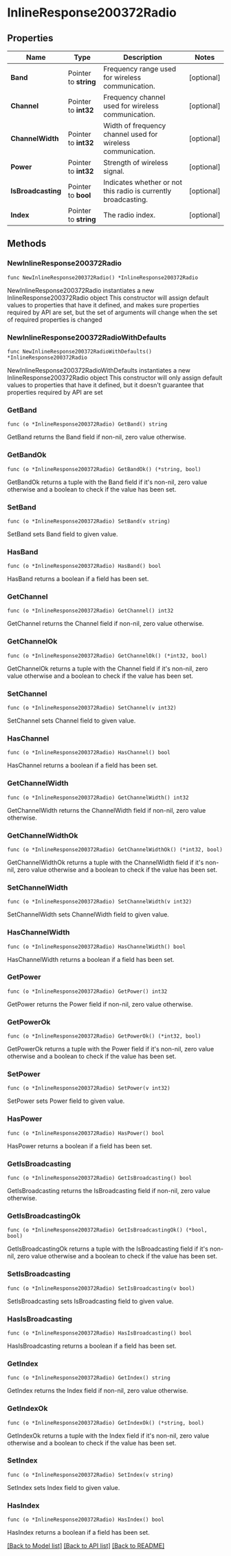 # InlineResponse200372Radio

## Properties

Name | Type | Description | Notes
------------ | ------------- | ------------- | -------------
**Band** | Pointer to **string** | Frequency range used for wireless communication. | [optional] 
**Channel** | Pointer to **int32** | Frequency channel used for wireless communication. | [optional] 
**ChannelWidth** | Pointer to **int32** | Width of frequency channel used for wireless communication. | [optional] 
**Power** | Pointer to **int32** | Strength of wireless signal. | [optional] 
**IsBroadcasting** | Pointer to **bool** | Indicates whether or not this radio is currently broadcasting. | [optional] 
**Index** | Pointer to **string** | The radio index. | [optional] 

## Methods

### NewInlineResponse200372Radio

`func NewInlineResponse200372Radio() *InlineResponse200372Radio`

NewInlineResponse200372Radio instantiates a new InlineResponse200372Radio object
This constructor will assign default values to properties that have it defined,
and makes sure properties required by API are set, but the set of arguments
will change when the set of required properties is changed

### NewInlineResponse200372RadioWithDefaults

`func NewInlineResponse200372RadioWithDefaults() *InlineResponse200372Radio`

NewInlineResponse200372RadioWithDefaults instantiates a new InlineResponse200372Radio object
This constructor will only assign default values to properties that have it defined,
but it doesn't guarantee that properties required by API are set

### GetBand

`func (o *InlineResponse200372Radio) GetBand() string`

GetBand returns the Band field if non-nil, zero value otherwise.

### GetBandOk

`func (o *InlineResponse200372Radio) GetBandOk() (*string, bool)`

GetBandOk returns a tuple with the Band field if it's non-nil, zero value otherwise
and a boolean to check if the value has been set.

### SetBand

`func (o *InlineResponse200372Radio) SetBand(v string)`

SetBand sets Band field to given value.

### HasBand

`func (o *InlineResponse200372Radio) HasBand() bool`

HasBand returns a boolean if a field has been set.

### GetChannel

`func (o *InlineResponse200372Radio) GetChannel() int32`

GetChannel returns the Channel field if non-nil, zero value otherwise.

### GetChannelOk

`func (o *InlineResponse200372Radio) GetChannelOk() (*int32, bool)`

GetChannelOk returns a tuple with the Channel field if it's non-nil, zero value otherwise
and a boolean to check if the value has been set.

### SetChannel

`func (o *InlineResponse200372Radio) SetChannel(v int32)`

SetChannel sets Channel field to given value.

### HasChannel

`func (o *InlineResponse200372Radio) HasChannel() bool`

HasChannel returns a boolean if a field has been set.

### GetChannelWidth

`func (o *InlineResponse200372Radio) GetChannelWidth() int32`

GetChannelWidth returns the ChannelWidth field if non-nil, zero value otherwise.

### GetChannelWidthOk

`func (o *InlineResponse200372Radio) GetChannelWidthOk() (*int32, bool)`

GetChannelWidthOk returns a tuple with the ChannelWidth field if it's non-nil, zero value otherwise
and a boolean to check if the value has been set.

### SetChannelWidth

`func (o *InlineResponse200372Radio) SetChannelWidth(v int32)`

SetChannelWidth sets ChannelWidth field to given value.

### HasChannelWidth

`func (o *InlineResponse200372Radio) HasChannelWidth() bool`

HasChannelWidth returns a boolean if a field has been set.

### GetPower

`func (o *InlineResponse200372Radio) GetPower() int32`

GetPower returns the Power field if non-nil, zero value otherwise.

### GetPowerOk

`func (o *InlineResponse200372Radio) GetPowerOk() (*int32, bool)`

GetPowerOk returns a tuple with the Power field if it's non-nil, zero value otherwise
and a boolean to check if the value has been set.

### SetPower

`func (o *InlineResponse200372Radio) SetPower(v int32)`

SetPower sets Power field to given value.

### HasPower

`func (o *InlineResponse200372Radio) HasPower() bool`

HasPower returns a boolean if a field has been set.

### GetIsBroadcasting

`func (o *InlineResponse200372Radio) GetIsBroadcasting() bool`

GetIsBroadcasting returns the IsBroadcasting field if non-nil, zero value otherwise.

### GetIsBroadcastingOk

`func (o *InlineResponse200372Radio) GetIsBroadcastingOk() (*bool, bool)`

GetIsBroadcastingOk returns a tuple with the IsBroadcasting field if it's non-nil, zero value otherwise
and a boolean to check if the value has been set.

### SetIsBroadcasting

`func (o *InlineResponse200372Radio) SetIsBroadcasting(v bool)`

SetIsBroadcasting sets IsBroadcasting field to given value.

### HasIsBroadcasting

`func (o *InlineResponse200372Radio) HasIsBroadcasting() bool`

HasIsBroadcasting returns a boolean if a field has been set.

### GetIndex

`func (o *InlineResponse200372Radio) GetIndex() string`

GetIndex returns the Index field if non-nil, zero value otherwise.

### GetIndexOk

`func (o *InlineResponse200372Radio) GetIndexOk() (*string, bool)`

GetIndexOk returns a tuple with the Index field if it's non-nil, zero value otherwise
and a boolean to check if the value has been set.

### SetIndex

`func (o *InlineResponse200372Radio) SetIndex(v string)`

SetIndex sets Index field to given value.

### HasIndex

`func (o *InlineResponse200372Radio) HasIndex() bool`

HasIndex returns a boolean if a field has been set.


[[Back to Model list]](../README.md#documentation-for-models) [[Back to API list]](../README.md#documentation-for-api-endpoints) [[Back to README]](../README.md)



